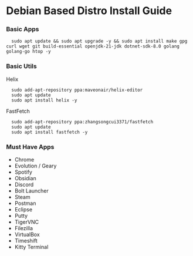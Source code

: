 # Debian Based Distro Install Guide

### Basic Apps
```
  sudo apt update && sudo apt upgrade -y && sudo apt install make gpg curl wget git build-essential openjdk-21-jdk dotnet-sdk-8.0 golang golang-go htop -y
``` 

### Basic Utils

Helix
```
  sudo add-apt-repository ppa:maveonair/helix-editor
  sudo apt update
  sudo apt install helix -y  
```

FastFetch
```
  sudo add-apt-repository ppa:zhangsongcui3371/fastfetch
  sudo apt update
  sudo apt install fastfetch -y
```

### Must Have Apps
* Chrome
* Evolution / Geary
* Spotify
* Obsidian
* Discord
* Bolt Launcher
* Steam
* Postman
* Eclipse
* Putty
* TigerVNC
* Filezilla
* VirtualBox
* Timeshift
* Kitty Terminal
